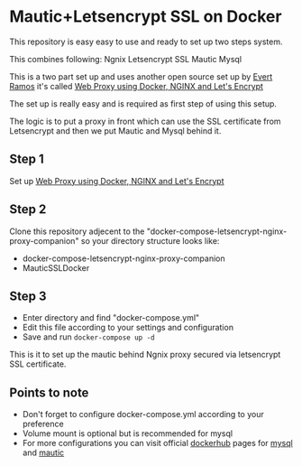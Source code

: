 # Mautic+Letsencrypt SSL on Docker

This repository is easy easy to use and ready to set up two steps system.

This combines following:
 Ngnix
 Letsencrypt SSL
 Mautic
 Mysql

 This is a two part set up and uses another open source set up by [Evert Ramos](https://github.com/evertramos)
 it's called [Web Proxy using Docker, NGINX and Let's Encrypt](https://github.com/evertramos/docker-compose-letsencrypt-nginx-proxy-companion#web-proxy-using-docker-nginx-and-lets-encrypt)
 
 The set up is really easy and is required as first step of using this setup.
 
 The logic is to put a proxy in front which can use the SSL certificate from Letsencrypt and then we put Mautic and Mysql behind it.
 
 ## Step 1
 Set up [Web Proxy using Docker, NGINX and Let's Encrypt](https://github.com/evertramos/docker-compose-letsencrypt-nginx-proxy-companion#web-proxy-using-docker-nginx-and-lets-encrypt)
 
 ## Step 2
 Clone this repository adjecent to the "docker-compose-letsencrypt-nginx-proxy-companion"
 so your directory structure looks like:
 - docker-compose-letsencrypt-nginx-proxy-companion
 - MauticSSLDocker
 
 ## Step 3
 * Enter directory and find "docker-compose.yml"
 * Edit this file according to your settings and configuration
 * Save and run `docker-compose up -d`
 
 This is it to set up the mautic behind Ngnix proxy secured via letsencrypt SSL certificate.
 
 ## Points to note
 * Don't forget to configure docker-compose.yml according to your preference
 * Volume mount is optional but is recommended for mysql
 * For more configurations you can visit official [dockerhub](https://hub.docker.com/) pages for [mysql](https://hub.docker.com/_/mysql) and [mautic](https://hub.docker.com/r/mautic/mautic/)
